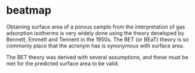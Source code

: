# beatmap

Obtaining surface area of a porous sample from the interpretation of gas adsorption isotherms is very widely done using the theory developed by Bennett, Emmett and Tennent in the 1950s.  The BET (or BEaT) theory is so commonly place that the acronym has is synonymous with surface area.  

The BET theory was derived with several assumptions, and these must be met for the predicted surface area to be valid.  
